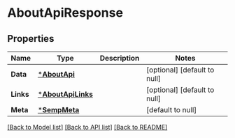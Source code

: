 # AboutApiResponse

## Properties
Name | Type | Description | Notes
------------ | ------------- | ------------- | -------------
**Data** | [***AboutApi**](AboutApi.md) |  | [optional] [default to null]
**Links** | [***AboutApiLinks**](AboutApiLinks.md) |  | [optional] [default to null]
**Meta** | [***SempMeta**](SempMeta.md) |  | [default to null]

[[Back to Model list]](../README.md#documentation-for-models) [[Back to API list]](../README.md#documentation-for-api-endpoints) [[Back to README]](../README.md)

